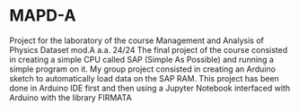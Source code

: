 # MAPD-A
Project for the laboratory of the course Management and Analysis of Physics Dataset mod.A a.a. 24/24
The final project of the course consisted in creating a simple CPU called SAP (Simple As Possible) 
and running a simple program on it. My group project consisted in creating an Arduino sketch 
to automatically load data on the SAP RAM. 
This project has been done in Arduino IDE first and then using a Jupyter Notebook interfaced with Arduino with the library FIRMATA
